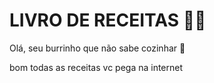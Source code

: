 # LIVRO DE RECEITAS :man_cook:

Olá, seu burrinho que não sabe cozinhar :call_me_hand:

bom todas as receitas vc pega na internet
